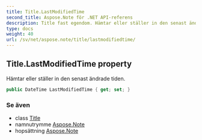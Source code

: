 ```yaml
---
title: Title.LastModifiedTime
second_title: Aspose.Note för .NET API-referens
description: Title fast egendom. Hämtar eller ställer in den senast ändrade tiden.
type: docs
weight: 40
url: /sv/net/aspose.note/title/lastmodifiedtime/
---
```

## Title.LastModifiedTime property

Hämtar eller ställer in den senast ändrade tiden.

```csharp
public DateTime LastModifiedTime { get; set; }
```

### Se även

* class [Title](../)
* namnutrymme [Aspose.Note](../../title/)
* hopsättning [Aspose.Note](../../../)


